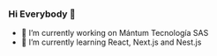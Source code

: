 ### Hi Everybody 👋
- 🔭 I’m currently working on Mántum Tecnología SAS
- 🌱 I’m currently learning React, Next.js and Nest.js
<!--
**pabloholguin08/pabloholguin08** is a ✨ _special_ ✨ repository because its `README.md` (this file) appears on your GitHub profile.

Here are some ideas to get you started:

- 🔭 I’m currently working on Mántum Tecnología SAS
- 🌱 I’m currently learning React, Next.js and Nest.js
- 👯 I’m looking to collaborate on ...
- 🤔 I’m looking for help with ...
- 💬 Ask me about ...
- 📫 How to reach me: ...
- 😄 Pronouns: ...
- ⚡ Fun fact: ...
-->
